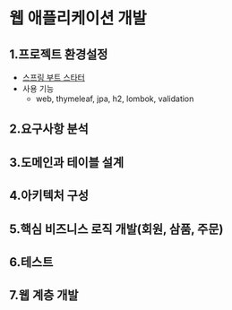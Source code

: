# 웹 애플리케이션 개발

## 1.프로젝트 환경설정

* [스프링 부트 스타터](https://start.spring.io/)
* 사용 기능
  * web, thymeleaf, jpa, h2, lombok, validation

## 2.요구사항 분석

## 3.도메인과 테이블 설계

## 4.아키텍처 구성

## 5.핵심 비즈니스 로직 개발(회원, 삼품, 주문)

## 6.테스트

## 7.웹 계층 개발

